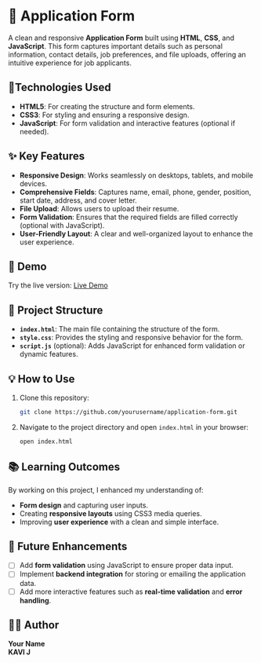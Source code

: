 # 📝 Application Form


A clean and responsive **Application Form** built using **HTML**, **CSS**, and **JavaScript**. This form captures important details such as personal information, contact details, job preferences, and file uploads, offering an intuitive experience for job applicants.

## 🔐Technologies Used
- **HTML5**: For creating the structure and form elements.
- **CSS3**: For styling and ensuring a responsive design.
- **JavaScript**: For form validation and interactive features (optional if needed).

## ✨ Key Features
- **Responsive Design**: Works seamlessly on desktops, tablets, and mobile devices.
- **Comprehensive Fields**: Captures name, email, phone, gender, position, start date, address, and cover letter.
- **File Upload**: Allows users to upload their resume.
- **Form Validation**: Ensures that the required fields are filled correctly (optional with JavaScript).
- **User-Friendly Layout**: A clear and well-organized layout to enhance the user experience.

## 🚀 Demo
Try the live version: [Live Demo]([https://yourdemo.com](https://application-form-2023.netlify.app/))

## 📂 Project Structure
- **`index.html`**: The main file containing the structure of the form.
- **`style.css`**: Provides the styling and responsive behavior for the form.
- **`script.js`** (optional): Adds JavaScript for enhanced form validation or dynamic features.

## 💡 How to Use
1. Clone this repository:
   ```bash
   git clone https://github.com/yourusername/application-form.git
   ```
2. Navigate to the project directory and open `index.html` in your browser:
   ```bash
   open index.html
   ```

## 📚 Learning Outcomes
By working on this project, I enhanced my understanding of:
- **Form design** and capturing user inputs.
- Creating **responsive layouts** using CSS3 media queries.
- Improving **user experience** with a clean and simple interface.

## 📝 Future Enhancements
- [ ] Add **form validation** using JavaScript to ensure proper data input.
- [ ] Implement **backend integration** for storing or emailing the application data.
- [ ] Add more interactive features such as **real-time validation** and **error handling**.

## 👨‍💻 Author
**Your Name**  
**KAVI J**
